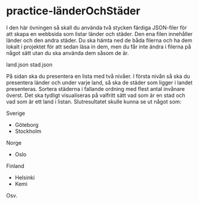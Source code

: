 # practice-länderOchStäder
I den här övningen så skall du använda två stycken färdiga JSON-filer för att skapa en webbsida som listar länder och städer. Den ena filen innehåller länder och den andra städer. Du ska hämta ned de båda filerna och ha dem lokalt i projektet för att sedan läsa in dem, men du får inte ändra i filerna på något sätt utan du ska använda dem såsom de är.   

land.json 
stad.json  

På sidan ska du presentera en lista med två nivåer. I första nivån så ska du presentera länder och under varje land, så ska de städer som ligger i landet presenteras. Sortera städerna i fallande ordning med flest antal invånare överst. Det ska tydligt visualiseras på valfritt sätt vad som är en stad och vad som är ett land i listan.   Slutresultatet skulle kunna se ut något som:  

Sverige  
- Göteborg   
- Stockholm 

Norge  
- Oslo 

Finland  
- Helsinki  
- Kemi    

Osv.
